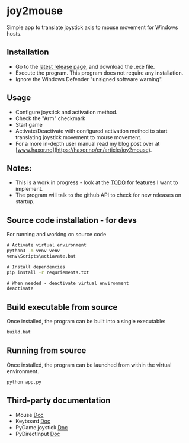 # joy2mouse
Simple app to translate joystick axis to mouse movement for Windows hosts.


## Installation
- Go to the [latest release page](https://github.com/mEsUsah/joy2mouse/releases/latest), and download the .exe file. 
- Execute the program. This program does not require any installation.
- Ignore the Windows Defender "unsigned software warning".

## Usage
- Configure joystick and activation method.
- Check the "Arm" checkmark
- Start game
- Activate/Deactivate with configured activation method to start translating joystick movement to mouse movement.
- For a more in-depth user manual read my blog post over at [www.haxor.no](https://haxor.no/en/article/joy2mouse).


## Notes:
- This is a work in progress - look at the [TODO](https://github.com/mEsUsah/joy2mouse/blob/master/TODO.md) for features I want to implement.
- The program will talk to the github API to check for new releases on startup.


## Source code installation - for devs
For running and working on source code
```cmd
# Activate virtual environment
python3 -m venv venv
venv\Scripts\actiavate.bat

# Install dependencies
pip install -r requriements.txt

# When needed - deactivate virtual environment
deactivate
```

## Build executable from source
Once installed, the program can be built into a single executable:
```cmd
build.bat
```

## Running from source
Once installed, the program can be launched from within the virtual environment.
```cmd
python app.py
```

## Third-party documentation
- Mouse [Doc](https://github.com/boppreh/mouse)
- Keyboard [Doc](https://github.com/boppreh/keyboard)
- PyGame joystick [Doc](https://www.pygame.org/docs/ref/joystick.html)
- PyDirectInput [Doc](https://github.com/learncodebygaming/pydirectinput)
